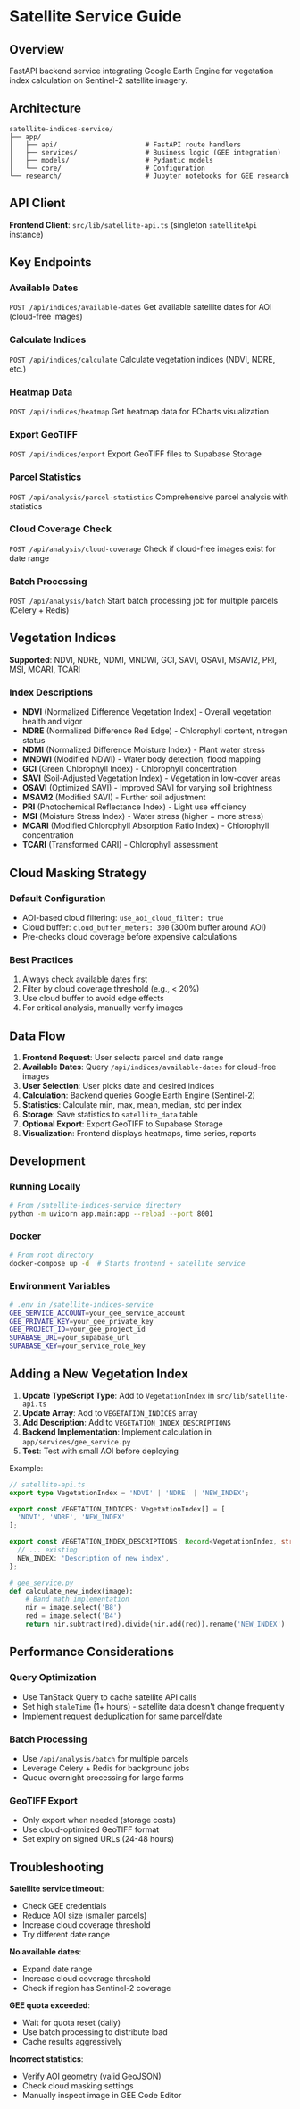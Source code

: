 # Satellite Service Guide

## Overview
FastAPI backend service integrating Google Earth Engine for vegetation index calculation on Sentinel-2 satellite imagery.

## Architecture
```
satellite-indices-service/
├── app/
│   ├── api/                      # FastAPI route handlers
│   ├── services/                 # Business logic (GEE integration)
│   ├── models/                   # Pydantic models
│   └── core/                     # Configuration
└── research/                     # Jupyter notebooks for GEE research
```

## API Client
**Frontend Client**: `src/lib/satellite-api.ts` (singleton `satelliteApi` instance)

## Key Endpoints

### Available Dates
`POST /api/indices/available-dates`
Get available satellite dates for AOI (cloud-free images)

### Calculate Indices
`POST /api/indices/calculate`
Calculate vegetation indices (NDVI, NDRE, etc.)

### Heatmap Data
`POST /api/indices/heatmap`
Get heatmap data for ECharts visualization

### Export GeoTIFF
`POST /api/indices/export`
Export GeoTIFF files to Supabase Storage

### Parcel Statistics
`POST /api/analysis/parcel-statistics`
Comprehensive parcel analysis with statistics

### Cloud Coverage Check
`POST /api/analysis/cloud-coverage`
Check if cloud-free images exist for date range

### Batch Processing
`POST /api/analysis/batch`
Start batch processing job for multiple parcels (Celery + Redis)

## Vegetation Indices

**Supported**: NDVI, NDRE, NDMI, MNDWI, GCI, SAVI, OSAVI, MSAVI2, PRI, MSI, MCARI, TCARI

### Index Descriptions
- **NDVI** (Normalized Difference Vegetation Index) - Overall vegetation health and vigor
- **NDRE** (Normalized Difference Red Edge) - Chlorophyll content, nitrogen status
- **NDMI** (Normalized Difference Moisture Index) - Plant water stress
- **MNDWI** (Modified NDWI) - Water body detection, flood mapping
- **GCI** (Green Chlorophyll Index) - Chlorophyll concentration
- **SAVI** (Soil-Adjusted Vegetation Index) - Vegetation in low-cover areas
- **OSAVI** (Optimized SAVI) - Improved SAVI for varying soil brightness
- **MSAVI2** (Modified SAVI) - Further soil adjustment
- **PRI** (Photochemical Reflectance Index) - Light use efficiency
- **MSI** (Moisture Stress Index) - Water stress (higher = more stress)
- **MCARI** (Modified Chlorophyll Absorption Ratio Index) - Chlorophyll concentration
- **TCARI** (Transformed CARI) - Chlorophyll assessment

## Cloud Masking Strategy

### Default Configuration
- AOI-based cloud filtering: `use_aoi_cloud_filter: true`
- Cloud buffer: `cloud_buffer_meters: 300` (300m buffer around AOI)
- Pre-checks cloud coverage before expensive calculations

### Best Practices
1. Always check available dates first
2. Filter by cloud coverage threshold (e.g., < 20%)
3. Use cloud buffer to avoid edge effects
4. For critical analysis, manually verify images

## Data Flow

1. **Frontend Request**: User selects parcel and date range
2. **Available Dates**: Query `/api/indices/available-dates` for cloud-free images
3. **User Selection**: User picks date and desired indices
4. **Calculation**: Backend queries Google Earth Engine (Sentinel-2)
5. **Statistics**: Calculate min, max, mean, median, std per index
6. **Storage**: Save statistics to `satellite_data` table
7. **Optional Export**: Export GeoTIFF to Supabase Storage
8. **Visualization**: Frontend displays heatmaps, time series, reports

## Development

### Running Locally
```bash
# From /satellite-indices-service directory
python -m uvicorn app.main:app --reload --port 8001
```

### Docker
```bash
# From root directory
docker-compose up -d  # Starts frontend + satellite service
```

### Environment Variables
```bash
# .env in /satellite-indices-service
GEE_SERVICE_ACCOUNT=your_gee_service_account
GEE_PRIVATE_KEY=your_gee_private_key
GEE_PROJECT_ID=your_gee_project_id
SUPABASE_URL=your_supabase_url
SUPABASE_KEY=your_service_role_key
```

## Adding a New Vegetation Index

1. **Update TypeScript Type**: Add to `VegetationIndex` in `src/lib/satellite-api.ts`
2. **Update Array**: Add to `VEGETATION_INDICES` array
3. **Add Description**: Add to `VEGETATION_INDEX_DESCRIPTIONS`
4. **Backend Implementation**: Implement calculation in `app/services/gee_service.py`
5. **Test**: Test with small AOI before deploying

Example:
```typescript
// satellite-api.ts
export type VegetationIndex = 'NDVI' | 'NDRE' | 'NEW_INDEX';

export const VEGETATION_INDICES: VegetationIndex[] = [
  'NDVI', 'NDRE', 'NEW_INDEX'
];

export const VEGETATION_INDEX_DESCRIPTIONS: Record<VegetationIndex, string> = {
  // ... existing
  NEW_INDEX: 'Description of new index',
};
```

```python
# gee_service.py
def calculate_new_index(image):
    # Band math implementation
    nir = image.select('B8')
    red = image.select('B4')
    return nir.subtract(red).divide(nir.add(red)).rename('NEW_INDEX')
```

## Performance Considerations

### Query Optimization
- Use TanStack Query to cache satellite API calls
- Set high `staleTime` (1+ hours) - satellite data doesn't change frequently
- Implement request deduplication for same parcel/date

### Batch Processing
- Use `/api/analysis/batch` for multiple parcels
- Leverage Celery + Redis for background jobs
- Queue overnight processing for large farms

### GeoTIFF Export
- Only export when needed (storage costs)
- Use cloud-optimized GeoTIFF format
- Set expiry on signed URLs (24-48 hours)

## Troubleshooting

**Satellite service timeout**:
- Check GEE credentials
- Reduce AOI size (smaller parcels)
- Increase cloud coverage threshold
- Try different date range

**No available dates**:
- Expand date range
- Increase cloud coverage threshold
- Check if region has Sentinel-2 coverage

**GEE quota exceeded**:
- Wait for quota reset (daily)
- Use batch processing to distribute load
- Cache results aggressively

**Incorrect statistics**:
- Verify AOI geometry (valid GeoJSON)
- Check cloud masking settings
- Manually inspect image in GEE Code Editor
